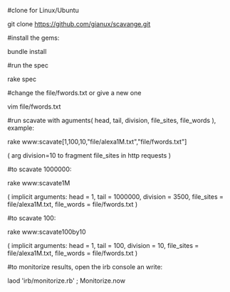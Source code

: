 #clone for Linux/Ubuntu

git clone https://github.com/gianux/scavange.git

#install the gems:

bundle install

#run the spec

rake spec     

#change the file/fwords.txt or give a new one 

vim file/fwords.txt

#run scavate with aguments( head, tail, division, file_sites, file_words ), example:

rake www:scavate[1,100,10,"file/alexa1M.txt","file/fwords.txt"]

( arg division=10 to fragment file_sites in http requests )

#to scavate 1000000:

rake www:scavate1M

( implicit arguments: head = 1, tail = 1000000, division = 3500, file_sites = file/alexa1M.txt, file_words = file/fwords.txt )

#to scavate 100:

rake www:scavate100by10

( implicit arguments: head = 1, tail = 100, division = 10, file_sites = file/alexa1M.txt, file_words = file/fwords.txt )

#to monitorize results, open the irb console an write:

laod 'irb/monitorize.rb' ; Monitorize.now
